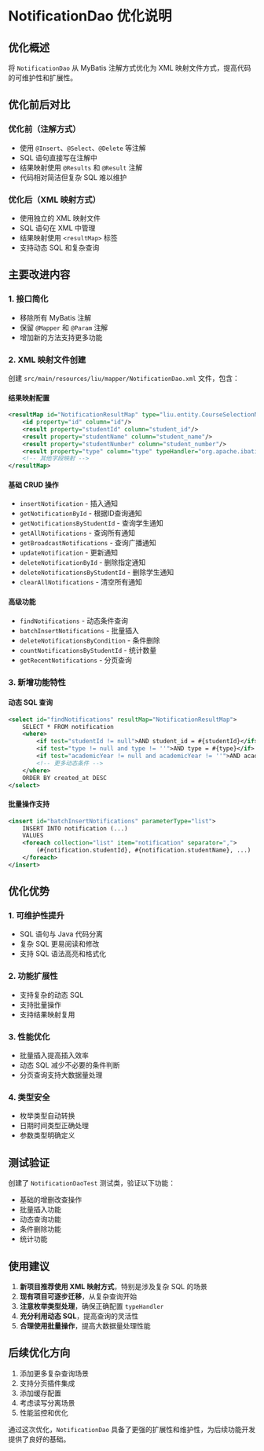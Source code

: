 # NotificationDao 优化说明

## 优化概述

将 `NotificationDao` 从 MyBatis 注解方式优化为 XML 映射文件方式，提高代码的可维护性和扩展性。

## 优化前后对比

### 优化前（注解方式）
- 使用 `@Insert`、`@Select`、`@Delete` 等注解
- SQL 语句直接写在注解中
- 结果映射使用 `@Results` 和 `@Result` 注解
- 代码相对简洁但复杂 SQL 难以维护

### 优化后（XML 映射方式）
- 使用独立的 XML 映射文件
- SQL 语句在 XML 中管理
- 结果映射使用 `<resultMap>` 标签
- 支持动态 SQL 和复杂查询

## 主要改进内容

### 1. 接口简化
- 移除所有 MyBatis 注解
- 保留 `@Mapper` 和 `@Param` 注解
- 增加新的方法支持更多功能

### 2. XML 映射文件创建
创建 `src/main/resources/liu/mapper/NotificationDao.xml` 文件，包含：

#### 结果映射配置
```xml
<resultMap id="NotificationResultMap" type="liu.entity.CourseSelectionNotification">
    <id property="id" column="id"/>
    <result property="studentId" column="student_id"/>
    <result property="studentName" column="student_name"/>
    <result property="studentNumber" column="student_number"/>
    <result property="type" column="type" typeHandler="org.apache.ibatis.type.EnumTypeHandler"/>
    <!-- 其他字段映射 -->
</resultMap>
```

#### 基础 CRUD 操作
- `insertNotification` - 插入通知
- `getNotificationById` - 根据ID查询通知
- `getNotificationsByStudentId` - 查询学生通知
- `getAllNotifications` - 查询所有通知
- `getBroadcastNotifications` - 查询广播通知
- `updateNotification` - 更新通知
- `deleteNotificationById` - 删除指定通知
- `deleteNotificationsByStudentId` - 删除学生通知
- `clearAllNotifications` - 清空所有通知

#### 高级功能
- `findNotifications` - 动态条件查询
- `batchInsertNotifications` - 批量插入
- `deleteNotificationsByCondition` - 条件删除
- `countNotificationsByStudentId` - 统计数量
- `getRecentNotifications` - 分页查询

### 3. 新增功能特性

#### 动态 SQL 查询
```xml
<select id="findNotifications" resultMap="NotificationResultMap">
    SELECT * FROM notification
    <where>
        <if test="studentId != null">AND student_id = #{studentId}</if>
        <if test="type != null and type != ''">AND type = #{type}</if>
        <if test="academicYear != null and academicYear != ''">AND academic_year = #{academicYear}</if>
        <!-- 更多动态条件 -->
    </where>
    ORDER BY created_at DESC
</select>
```

#### 批量操作支持
```xml
<insert id="batchInsertNotifications" parameterType="list">
    INSERT INTO notification (...)
    VALUES
    <foreach collection="list" item="notification" separator=",">
        (#{notification.studentId}, #{notification.studentName}, ...)
    </foreach>
</insert>
```

## 优化优势

### 1. 可维护性提升
- SQL 语句与 Java 代码分离
- 复杂 SQL 更易阅读和修改
- 支持 SQL 语法高亮和格式化

### 2. 功能扩展性
- 支持复杂的动态 SQL
- 支持批量操作
- 支持结果映射复用

### 3. 性能优化
- 批量插入提高插入效率
- 动态 SQL 减少不必要的条件判断
- 分页查询支持大数据量处理

### 4. 类型安全
- 枚举类型自动转换
- 日期时间类型正确处理
- 参数类型明确定义

## 测试验证

创建了 `NotificationDaoTest` 测试类，验证以下功能：
- 基础的增删改查操作
- 批量插入功能
- 动态查询功能
- 条件删除功能
- 统计功能

## 使用建议

1. **新项目推荐使用 XML 映射方式**，特别是涉及复杂 SQL 的场景
2. **现有项目可逐步迁移**，从复杂查询开始
3. **注意枚举类型处理**，确保正确配置 `typeHandler`
4. **充分利用动态 SQL**，提高查询的灵活性
5. **合理使用批量操作**，提高大数据量处理性能

## 后续优化方向

1. 添加更多复杂查询场景
2. 支持分页插件集成
3. 添加缓存配置
4. 考虑读写分离场景
5. 性能监控和优化

通过这次优化，`NotificationDao` 具备了更强的扩展性和维护性，为后续功能开发提供了良好的基础。 